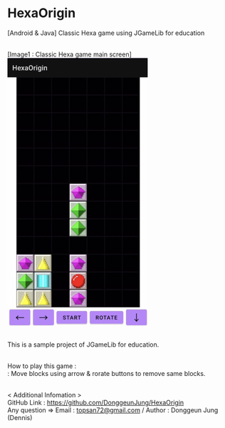 # HexaOrigin
 [Android & Java] Classic Hexa game using JGameLib for education

<br>
[Image1 : Classic Hexa game main screen]

<div>
<img src="https://github.com/DonggeunJung/HexaOrigin/blob/main/HexaOrigin_Capture01.png?raw=true width="360px" height="600px"></img>
</div>

<br>

                                                                                                                             
This is a sample project of JGameLib for education.
<br>
<br>
                                                                                                                   
How to play this game :<br>
: Move blocks using arrow & rorate buttons to remove same blocks.
<br>
<br>
                                                                                                                   
< Additional Infomation ><br>
GitHub Link : https://github.com/DonggeunJung/HexaOrigin<br>
Any question => Email : topsan72@gmail.com / Author : Donggeun Jung (Dennis)
